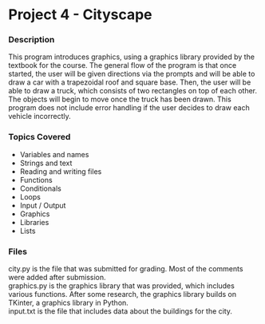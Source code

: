 # Project 4 - Cityscape

### Description
This program introduces graphics, using a graphics library provided by the textbook for the course. The general flow of the program is that once started, the user will be given directions via the prompts and will be able to draw a car with a trapezoidal roof and square base. Then, the user will be able to draw a truck, which consists of two rectangles on top of each other. The objects will begin to move once the truck has been drawn. This program does not include error handling if the user decides to draw each vehicle incorrectly.

### Topics Covered
- Variables and names
- Strings and text
- Reading and writing files
- Functions
- Conditionals
- Loops
- Input / Output
- Graphics
- Libraries
- Lists

### Files
city.py is the file that was submitted for grading. Most of the comments were added after submission.
<br />
graphics.py is the graphics library that was provided, which includes various functions. After some research, the graphics library builds on TKinter, a graphics library in Python.
<br />
input.txt is the file that includes data about the buildings for the city.